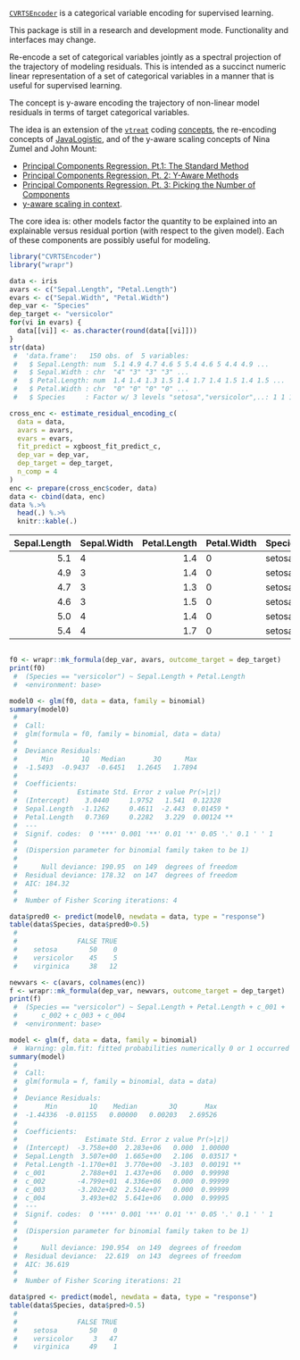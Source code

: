 
<!-- README.md is generated from README.Rmd. Please edit that file -->

[`CVRTSEncoder`](https://github.com/WinVector/CVRTSEncoder) is a
categorical variable encoding for supervised learning.

This package is still in a research and development mode. Functionality
and interfaces may change.

Re-encode a set of categorical variables jointly as a spectral
projection of the trajectory of modeling residuals. This is intended as
a succinct numeric linear representation of a set of categorical
variables in a manner that is useful for supervised learning.

The concept is y-aware encoding the trajectory of non-linear model
residuals in terms of target categorical variables.

The idea is an extension of the
[`vtreat`](https://github.com/WinVector/vtreat) coding
[concepts](https://github.com/WinVector/vtreat/blob/master/extras/vtreat.pdf),
the re-encoding concepts of
[JavaLogistic](https://github.com/WinVector/Logistic), and of the
y-aware scaling concepts of Nina Zumel and John Mount:

  - [Principal Components Regression, Pt.1: The Standard
    Method](http://www.win-vector.com/blog/2016/05/pcr_part1_xonly/)
  - [Principal Components Regression, Pt. 2: Y-Aware
    Methods](http://www.win-vector.com/blog/2016/05/pcr_part2_yaware/)
  - [Principal Components Regression, Pt. 3: Picking the Number of
    Components](http://www.win-vector.com/blog/2016/05/pcr_part3_pickk/)
  - [y-aware scaling in
    context](http://www.win-vector.com/blog/2016/06/y-aware-scaling-in-context/).

The core idea is: other models factor the quantity to be explained into
an explainable versus residual portion (with respect to the given
model). Each of these components are possibly useful for modeling.

``` r
library("CVRTSEncoder")
library("wrapr")

data <- iris
avars <- c("Sepal.Length", "Petal.Length")
evars <- c("Sepal.Width", "Petal.Width")
dep_var <- "Species"
dep_target <- "versicolor"
for(vi in evars) {
  data[[vi]] <- as.character(round(data[[vi]]))
}
str(data)
 #  'data.frame':   150 obs. of  5 variables:
 #   $ Sepal.Length: num  5.1 4.9 4.7 4.6 5 5.4 4.6 5 4.4 4.9 ...
 #   $ Sepal.Width : chr  "4" "3" "3" "3" ...
 #   $ Petal.Length: num  1.4 1.4 1.3 1.5 1.4 1.7 1.4 1.5 1.4 1.5 ...
 #   $ Petal.Width : chr  "0" "0" "0" "0" ...
 #   $ Species     : Factor w/ 3 levels "setosa","versicolor",..: 1 1 1 1 1 1 1 1 1 1 ...

cross_enc <- estimate_residual_encoding_c(
  data = data,
  avars = avars,
  evars = evars,
  fit_predict = xgboost_fit_predict_c,
  dep_var = dep_var,
  dep_target = dep_target,
  n_comp = 4
)
enc <- prepare(cross_enc$coder, data)
data <- cbind(data, enc)
data %.>%
  head(.) %.>% 
  knitr::kable(.)
```

| Sepal.Length | Sepal.Width | Petal.Length | Petal.Width | Species |     c\_001 |      c\_002 |      c\_003 |      c\_004 |
| -----------: | :---------- | -----------: | :---------- | :------ | ---------: | ----------: | ----------: | ----------: |
|          5.1 | 4           |          1.4 | 0           | setosa  | \-1.365860 |   0.7453766 |   0.2330156 |   0.0150437 |
|          4.9 | 3           |          1.4 | 0           | setosa  | \-1.081897 | \-0.2983824 | \-0.0827264 | \-0.0822666 |
|          4.7 | 3           |          1.3 | 0           | setosa  | \-1.081897 | \-0.2983824 | \-0.0827264 | \-0.0822666 |
|          4.6 | 3           |          1.5 | 0           | setosa  | \-1.081897 | \-0.2983824 | \-0.0827264 | \-0.0822666 |
|          5.0 | 4           |          1.4 | 0           | setosa  | \-1.365860 |   0.7453766 |   0.2330156 |   0.0150437 |
|          5.4 | 4           |          1.7 | 0           | setosa  | \-1.365860 |   0.7453766 |   0.2330156 |   0.0150437 |

``` r

f0 <- wrapr::mk_formula(dep_var, avars, outcome_target = dep_target)
print(f0)
 #  (Species == "versicolor") ~ Sepal.Length + Petal.Length
 #  <environment: base>

model0 <- glm(f0, data = data, family = binomial)
summary(model0)
 #  
 #  Call:
 #  glm(formula = f0, family = binomial, data = data)
 #  
 #  Deviance Residuals: 
 #      Min       1Q   Median       3Q      Max  
 #  -1.5493  -0.9437  -0.6451   1.2645   1.7894  
 #  
 #  Coefficients:
 #               Estimate Std. Error z value Pr(>|z|)   
 #  (Intercept)    3.0440     1.9752   1.541  0.12328   
 #  Sepal.Length  -1.1262     0.4611  -2.443  0.01459 * 
 #  Petal.Length   0.7369     0.2282   3.229  0.00124 **
 #  ---
 #  Signif. codes:  0 '***' 0.001 '**' 0.01 '*' 0.05 '.' 0.1 ' ' 1
 #  
 #  (Dispersion parameter for binomial family taken to be 1)
 #  
 #      Null deviance: 190.95  on 149  degrees of freedom
 #  Residual deviance: 178.32  on 147  degrees of freedom
 #  AIC: 184.32
 #  
 #  Number of Fisher Scoring iterations: 4

data$pred0 <- predict(model0, newdata = data, type = "response")
table(data$Species, data$pred0>0.5)
 #              
 #               FALSE TRUE
 #    setosa        50    0
 #    versicolor    45    5
 #    virginica     38   12

newvars <- c(avars, colnames(enc))
f <- wrapr::mk_formula(dep_var, newvars, outcome_target = dep_target)
print(f)
 #  (Species == "versicolor") ~ Sepal.Length + Petal.Length + c_001 + 
 #      c_002 + c_003 + c_004
 #  <environment: base>

model <- glm(f, data = data, family = binomial)
 #  Warning: glm.fit: fitted probabilities numerically 0 or 1 occurred
summary(model)
 #  
 #  Call:
 #  glm(formula = f, family = binomial, data = data)
 #  
 #  Deviance Residuals: 
 #       Min        1Q    Median        3Q       Max  
 #  -1.44336  -0.01155   0.00000   0.00203   2.69526  
 #  
 #  Coefficients:
 #                 Estimate Std. Error z value Pr(>|z|)   
 #  (Intercept)  -3.758e+00  2.283e+06   0.000  1.00000   
 #  Sepal.Length  3.507e+00  1.665e+00   2.106  0.03517 * 
 #  Petal.Length -1.170e+01  3.770e+00  -3.103  0.00191 **
 #  c_001         2.788e+01  1.437e+06   0.000  0.99998   
 #  c_002        -4.799e+01  4.336e+06   0.000  0.99999   
 #  c_003        -3.202e+02  2.514e+07   0.000  0.99999   
 #  c_004         3.493e+02  5.641e+06   0.000  0.99995   
 #  ---
 #  Signif. codes:  0 '***' 0.001 '**' 0.01 '*' 0.05 '.' 0.1 ' ' 1
 #  
 #  (Dispersion parameter for binomial family taken to be 1)
 #  
 #      Null deviance: 190.954  on 149  degrees of freedom
 #  Residual deviance:  22.619  on 143  degrees of freedom
 #  AIC: 36.619
 #  
 #  Number of Fisher Scoring iterations: 21

data$pred <- predict(model, newdata = data, type = "response")
table(data$Species, data$pred>0.5)
 #              
 #               FALSE TRUE
 #    setosa        50    0
 #    versicolor     3   47
 #    virginica     49    1
```
